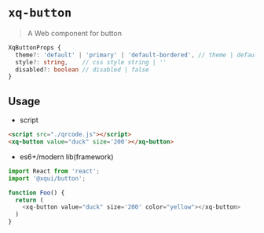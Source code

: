 # `xq-button`

> A Web component for button

```ts
XqButtonProps {
  theme?: 'default' | 'primary' | 'default-bordered', // theme | default
  style?: string,    // css style string | ''
  disabled?: boolean // disabled | false
}
```

## Usage

- script
```html
<script src="./qrcode.js"></script>
<xq-button value="duck" size='200'></xq-button>
```

- es6+/modern lib(framework)
```js
import React from 'react';
import '@xqui/button';

function Foo() {
  return (
    <xq-button value="duck" size='200' color="yellow"></xq-button>
  )
}
```
